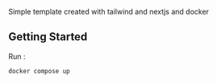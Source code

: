 Simple template created with tailwind and nextjs and docker

## Getting Started

Run :

```bash
docker compose up
```
